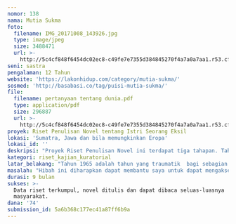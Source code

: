 ```yaml
---
nomor: 138
nama: Mutia Sukma
foto:
  filename: IMG_20171008_143926.jpg
  type: image/jpeg
  size: 3488471
  url: >-
    http://5c4cf848f6454dc02ec8-c49fe7e7355d384845270f4a7a0a7aa1.r53.cf2.rackcdn.com/45b4a9f9-670b-4854-8103-9502980fba7d/IMG_20171008_143926.jpg
seni: sastra
pengalaman: 12 Tahun
website: 'https://lakonhidup.com/category/mutia-sukma/'
sosmed: 'http://basabasi.co/tag/puisi-mutia-sukma/'
file:
  filename: pertanyaan tentang dunia.pdf
  type: application/pdf
  size: 296887
  url: >-
    http://5c4cf848f6454dc02ec8-c49fe7e7355d384845270f4a7a0a7aa1.r53.cf2.rackcdn.com/f0768f2b-3b7a-4c40-93b9-b7c307f2bb57/pertanyaan%20tentang%20dunia.pdf
proyek: Riset Penulisan Novel tentang Istri Seorang Eksil
lokasi: 'Sumatra, Jawa dan bila memungkinkan Eropa'
lokasi_id: ''
deskripsi: "Proyek Riset Penulisan Novel ini terdapat tiga tahapan. Tahapan pertama yaitu melakukan Riset dengan cara wawancara, studi pustaka, dan merekam suasana yang kira-kira dapat memperkuat latar cerita yang berguna dalam penulisan novel. Hal pertama yang dilakukan dalam riset ini yaitu mengumpulkan bahan pustaka sebanyak-banyaknya mengenai Istri Eksil. Bahan Pustaka tersebut kemungkinan dapat dicari di Perpustakaan Nasional, ANRI (Arsip Nasional Republik Indonesia), Perpustakaan UGM, Perpustakaan UI, buku-buku yang ada dipasaran dll. Setelah mengumpulkan bahan, maka diharapkan bahan pustaka tersebut dapat merujuk kepada nama-nama tokoh yang akan di wawancarai. Perkiraan awal, tokoh yang akan diwawancarai berada di sekitar Jawa, Sumatra dan bila memungkinkan Eropa. Pada tahap terakhir, yaitu mengunjungi tempat yang representatif menggambarkan suasana pada novel yang akan ditulis. Estimasi waktu riset yaitu 2 bulan.\r\nSetelah Riset selesai, tahap berikutnya adalah penulisan novel. Yang dilakukan dalam tahap penulisan yaitu menarasikan hasil riset dan juga bimbingan dengan mentor. Mentor yang dipilih adalah orang yang memiliki keahlian di bidang Sastra juga pengetahuan mengenai sejarah khususnya Eksil. Estimasi waktu yang dibutuhkan 6 bulan. Diharapkan selama 6 bulan, Novel secara garis besar sudah dituliskan.\r\n"
kategori: riset_kajian_kuratorial
latar_belakang: "Tahun 1965 adalah tahun yang traumatik  bagi sebagian orang Indonesia. Diantara orang yang dimaksud, mereka adalah kelompokl Eksil, para Eksil rata-rata adalah orang yang mendapatkan kesempatan dari Pemerintah Soekarno untuk melanjutkan kuliah, mendatangi pekan kebudayaan serta duta negara Indonesia di wilayah-wilayah Blok Timur. Sehingga ketika terjadi peristiwa 1965, seluruh orang yang berada di wilayah tersebut dilarang pulang ke Indonesia karena dianggap Komunis, meskipun sebenarnya sebagian dari mereka adalah Sosialis. \r\nProjek Riset dan penulisan Novel ini, berangkat dari sebuah puisi yang ditulis oleh salah satu Eksil bernama Agam Wispi yang berjudul “Istri”. Puisi tersebut menggambarkan kisah tentang perceraian Agam dengan istrinya setelah mereka dipaksa oleh keadaan untuk berpisah. Setelah dilakukan penelitian dan mencari data di luar teks ditemukan fakta bahwa Agam tahun 2001 datang lagi ke Indonesia yang dia lakukan, salah satunya yaitu mengurus perceraian dengan istrinya. Ketika peristiwa 1965 terjadi Agam sedang erada di Beijing untuk menghadiri Kongres Kebudayaan.  Akhirnya secara terpaksa Agam dan Istrinya terpisah. Lalu bagaimana nasib si istri ketika suaminya “menghilang”? Apakah ada komunikasi? Bagaimana Istri meneruskan hidup mereka? Istri Agam adalah representasi korban gejolak politik. Kajian mengenai 65 sudah sering diangkat, namun spesifik mempersoalkan nasib Istri adalah hal yang baru."
masalah: "Hibah ini diharapkan dapat membantu saya untuk dapat mengakses data sebanyak-banyaknya mengenai Istri Eksil, dengan cara membiayai seluruh hal yang berkaitan dengan pengambilan data serta penulisan novel. Data tersebut diharapkan dapat menjawab pertanyaan bagaimana liku-liku cerita mereka mempertahankan hubungan, percintaan, dan keluarga yang terbentur persoalan sosial. \r\nRiset pada Novel ini juga mengajukan salah satu elemen yang mungkin tidak dapat dipenuhi oleh Hibah Cipta Media Ekspresi yaitu kunjungan ke Eropa untuk melakukan wawancara dengan para Eksil yang pada akhirnya menjadi warga negara Eropa. Elemen tersebut tetap diajukan karena apabila dikabulkan maka terjadi Ruang Gesekan Penciptaan antar perempuan Indonesia, apalagi istri Eksil yang pada akhirnya memilih mukim di Eropa karena menyusul suaminya, telah lama mengalami ketercerabutan budaya, maka dengan hadirnya riset ini terjadi lagi persinggungan wacana antara Istri Eksil sebagai pelaku sejarah dan Periset sebagai pembaca sejarah formal yang memungkinkan untuk mendapat narasi tambahan sejarah. "
durasi: 9 bulan
sukses: >-
  Data riset terkumpul, novel ditulis dan dapat dibaca seluas-luasnya
  masyarakat.
dana: '74'
submission_id: 5a6b368c177ec41a87ff6b9a
---
```

